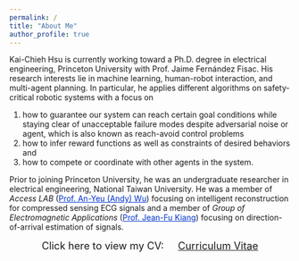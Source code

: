 ```yaml
---
permalink: /
title: "About Me"
author_profile: true
---
```


Kai-Chieh Hsu is currently working toward a Ph.D. degree in electrical engineering, Princeton University with <span>Prof. Jaime Fernández Fisac</span>.
His research interests lie in machine learning, human-robot interaction, and multi-agent planning.
In particular, he applies different algorithms on safety-critical robotic systems with a focus on
1. how to guarantee our system can reach certain goal conditions while staying clear of unacceptable failure modes despite adversarial noise or agent, which is also known as reach-avoid control problems
2. how to infer reward functions as well as constraints of desired behaviors and
3. how to compete or coordinate with other agents in the system.

Prior to joining Princeton University, he was an undergraduate researcher in electrical engineering, National Taiwan University.
He was a member of *Access LAB* (<a href="http://access.ee.ntu.edu.tw/" style="color: rgb(0,51,204)">Prof. An-Yeu (Andy) Wu</a>) focusing on intelligent reconstruction for compressed sensing ECG signals and a member of *Group of Electromagnetic Applications* (<a href="http://cc.ee.ntu.edu.tw/~jfkiang/" style="color: rgb(0,51,204)">Prof. Jean-Fu Kiang</a>) focusing on direction-of-arrival estimation of signals.

<center>
	<span style="font-size: 130%;">
		Click here to view my CV: &nbsp;&nbsp;&nbsp;
	</span> 
	<a href="/files/CV.pdf" target="_blank" class="btn btn-info">
		<span style="font-size: 130%;">
			Curriculum Vitae
		</span>
	</a>
</center>